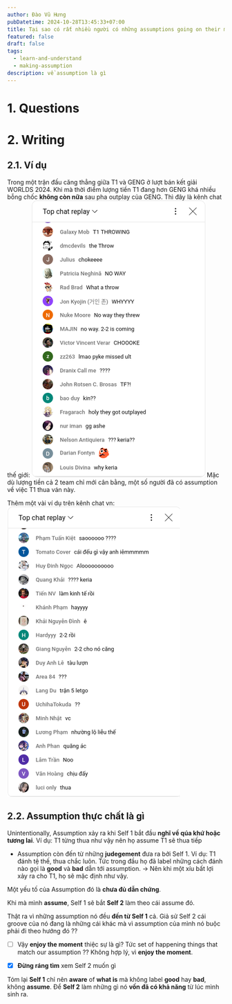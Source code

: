 ```yaml
---
author: Đào Vũ Hưng
pubDatetime: 2024-10-28T13:45:33+07:00
title: Tại sao có rất nhiều người có những assumptions going on their mind
featured: false
draft: false
tags:
  - learn-and-understand
  - making-assumption
description: về assumption là gì
---
```


# 1. Questions

# 2. Writing
## 2.1. Ví dụ
Trong một trận đấu căng thẳng giữa T1 và GENG ở lượt bán kết giải WORLDS 2024. Khi mà thời điểm lượng tiền T1 đang hơn GENG khá nhiều bỗng chốc **không còn nữa** sau pha outplay của GENG. Thì đây là kênh chat thế giới:
![worlds 2024 eng chat](../../assets/images/2024-10-28_14-24-29.png)
Mặc dù lượng tiền cả 2 team chỉ mới cân bằng, một số người đã có assumption về việc T1 thua ván này.

Thêm một vài ví dụ trên kênh chat vn:
![kenh chat vn](../../assets/images/2024-10-28_14-28-53.png)

## 2.2. Assumption thực chất là gì
Unintentionally, Assumption xảy ra khi Self 1 bắt đầu **nghĩ về qúa khứ hoặc tương lai**. Ví dụ: T1 từng thua như vậy nên họ assume T1 sẽ thua tiếp
- Assumption còn đến từ những **judegement** đưa ra bởi Self 1. Ví dụ: T1 đánh tệ thế, thua chắc luôn. Tức trong đầu họ đã label những cách đánh nào gọi là **good** và **bad** dẫn tới assumption.
-> Nên khi một xíu bất lợi xảy ra cho T1, họ sẽ mặc định như vậy. 

Một yếu tố của Assumption đó là **chưa đủ dẫn chứng**. 

Khi mà mình **assume**, Self 1 sẽ bắt **Self 2** làm theo cái assume đó. 

Thật ra vì những assumption nó đều **đến từ Self 1** cả. Giả sử Self 2 cái groove của nó đang là những cái khác mà vì assumption của mình nó buộc phải đi theo hướng đó ??

- [ ] Vậy **enjoy the moment** thiệc sự là gì? Tức set of happening things that match our assumption ?? Không hợp lý, vì **enjoy the moment**.

- [x] **Đừng ráng tìm** xem Self 2 muốn gì 

Tóm lại **Self 1** chỉ nên **aware** of **what is** mà không label **good** hay **bad**, không **assume**. Để **Self 2** làm những gì nó **vốn đã có khả năng** từ lúc mình sinh ra.

